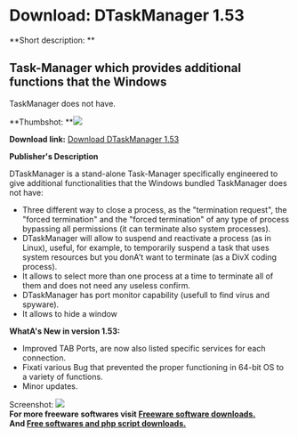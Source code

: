 # Download: DTaskManager 1.53

**Short description: **

## Task-Manager which provides additional functions that the Windows
TaskManager does not have.

  
**Thumbshot: **![](http://www.freewarefiles.com/screenshot/dtaskmanager_md.jpg)   
  
**Download link:** [Download DTaskManager 1.53](http://freesoftwares.boysofts.com/DTaskManager_program_18657.html)  
  

**Publisher's Description**  
  

DTaskManager is a stand-alone Task-Manager specifically engineered to give
additional functionalities that the Windows bundled TaskManager does not have:

  * Three different way to close a process, as the "termination request", the "forced termination" and the "forced termination" of any type of process bypassing all permissions (it can terminate also system processes). 
  * DTaskManager will allow to suspend and reactivate a process (as in Linux), useful, for example, to temporarily suspend a task that uses system resources but you donA't want to terminate (as a DivX coding process). 
  * It allows to select more than one process at a time to terminate all of them and does not need any useless confirm. 
  * DTaskManager has port monitor capability (usefull to find virus and spyware). 
  * It allows to hide a window 

**WhatA's New in version 1.53:**

  * Improved TAB Ports, are now also listed specific services for each connection. 
  * Fixati various Bug that prevented the proper functioning in 64-bit OS to a variety of functions. 
  * Minor updates. 

  
  
Screenshot: ![](http://www.freewarefiles.com/screenshot/dtaskmanager.jpg)  
**For more freeware softwares visit [Freeware software downloads.](http://freesoftwares.boysofts.com/)**   
**And [Free softwares and php script downloads.](http://www.boysofts.com/)**

